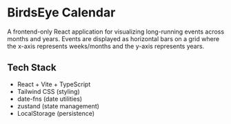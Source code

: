 # BirdsEye Calendar

A frontend-only React application for visualizing long-running events across months and years. Events are displayed as horizontal bars on a grid where the x-axis represents weeks/months and the y-axis represents years.

## Tech Stack

- React + Vite + TypeScript
- Tailwind CSS (styling)
- date-fns (date utilities)
- zustand (state management)
- LocalStorage (persistence)